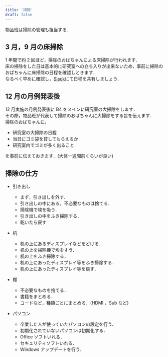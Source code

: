 ```yaml
---
title: '掃除'
draft: false
---
```


物品班は掃除の管理も担当する．

## 3 月，9 月の床掃除

1 年間で約 2 回ほど，掃除のおばちゃんによる床掃除が行われます．  
床の掃除をした日は基本的に研究室への立ち入りが出来ないため，事前に掃除のおばちゃんに床掃除の日程を確認しときます．  
なるべく早めに確認し，[Slack](https://wiki.nislab.io/guidance/slack/)にて日程を共有しましょう．

## 12 月の月例発表後

12 月実施の月例発表後に B4 をメインに研究室の大掃除をします．  
その際，物品班が代表して掃除のおばちゃんに大掃除をする旨を伝えます．  
掃除のおばちゃんに，

- 研究室の大掃除の日程
- 当日にゴミ袋を貸してもらえるか
- 研究室内でゴミが多く出ること

を事前に伝えておきます．(大体一週間前くらいが良い)

## 掃除の仕方

- 引き出し

  - まず，引き出しを外す．
  - 引き出しの中にある，不必要なものは捨てる．
  - 掃除機で埃を吸う．
  - 引き出しの中をふき掃除する．
  - 乾いたら戻す

- 机

  - 机の上にあるディスプレイなどをどける．
  - 机の上を掃除機で埃をすう．
  - 机の上をふき掃除する．
  - 机の上にあったディスプレイ等をふき掃除する．
  - 机の上にあったディスプレイ等を戻す．

- 棚

  - 不必要なものを捨てる．
  - 書籍をまとめる．
  - コードなど，種類ごとにまとめる．(HDMI ，Sub など)

- パソコン

  - 卒業した人が使っていたパソコンの設定を行う．
  - 初期化されていないパソコンは初期化する．
  - Office ソフトいれる．
  - セキュリティソフトいれる．
  - Windows アップデートを行う．
